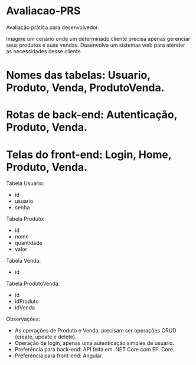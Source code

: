 # Avaliacao-PRS
Avaliação prática para desenvolvedor.

Imagine um cenário onde um determinado cliente precisa apenas gerenciar seus produtos e suas vendas.
Desenvolva um sistemas web para atender as necessidades desse cliente.

# Nomes das tabelas: Usuario, Produto, Venda, ProdutoVenda.
# Rotas de back-end: Autenticação, Produto, Venda.
# Telas do front-end: Login, Home, Produto, Venda.

Tabela Usuario:
- id
- usuario
- senha

Tabela Produto:
- id
- nome
- quantidade
- valor

Tabela Venda:
- id

Tabela ProdutoVenda:
- id
- idProduto
- idVenda

Observações:
- As operações de Produto e Venda, precisam ser operações CRUD (create, update e delete).
- Operação de login, apenas uma autenticação simples de usuário.
- Preferência para back-end: API feita em .NET Core com EF. Core.
- Preferência para front-end: Angular.
